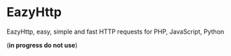 EazyHttp
=========

EazyHttp, easy, simple and fast HTTP requests for PHP, JavaScript, Python

(**in progress do not use**)

